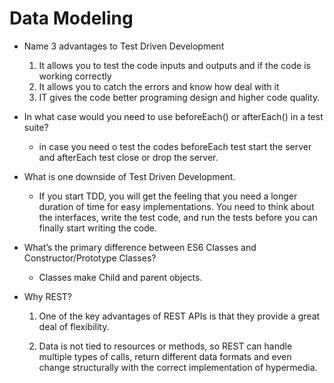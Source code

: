 # Data Modeling

- Name 3 advantages to Test Driven Development
    1. It allows you to test the code inputs and outputs and if the code is working correctly
    2. It allows you to catch the errors and know how deal with it
    3. IT gives the code better programing design and higher code quality.

- In what case would you need to use beforeEach() or afterEach() in a test suite?
    - in case you need o test the codes beforeEach test start the server and afterEach test close or drop the server.
- What is one downside of Test Driven Development.
    - If you start TDD, you will get the feeling that you need a longer duration of time for easy implementations. You need to think about the interfaces, write the test code, and run the tests before you can finally start writing the code.
- What’s the primary difference between ES6 Classes and Constructor/Prototype Classes?
    - Classes make Child and parent objects. 
- Why REST?
    1. One of the key advantages of REST APIs is that they provide a great deal of flexibility.
     
    2. Data is not tied to resources or methods, so REST can handle multiple types of calls, return different data formats and even change structurally with the correct implementation of hypermedia.

